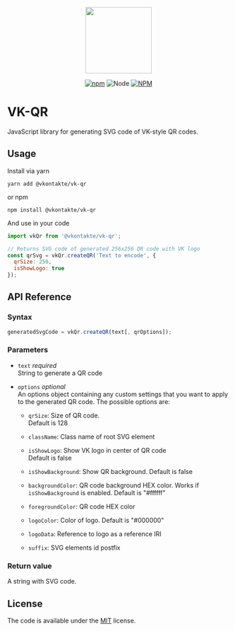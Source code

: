 <div align="center">

[<img width="150" height="150" src="https://pp.userapi.com/c851220/v851220335/125ec2/RB-gm_NGv9c.jpg">](https://github.com/VKCOM/vk-qr)

[![npm][npm-shield]][npm-url] ![Node][node-version-shield] [![NPM][npm-downloads-shield]][npm-url]

</div>

# VK-QR

JavaScript library for generating SVG code of VK-style QR codes.

## Usage

Install via yarn

```
yarn add @vkontakte/vk-qr
```

or npm

```
npm install @vkontakte/vk-qr
```

And use in your code

```js
import vkQr from '@vkontakte/vk-qr';

// Returns SVG code of generated 256x256 QR code with VK logo
const qrSvg = vkQr.createQR('Text to encode', {
  qrSize: 256,
  isShowLogo: true
});
```

## API Reference

### Syntax

```js
generatedSvgCode = vkQr.createQR(text[, qrOptions]);
```

### Parameters

- `text` _required_  
  String to generate a QR code

- `options` _optional_  
  An options object containing any custom settings that you want to apply to the generated QR code. The possible options are:

  - `qrSize`: Size of QR code.  
    Default is 128

  - `className`: Class name of root SVG element

  - `isShowLogo`: Show VK logo in center of QR code  
    Default is false

  - `isShowBackground`: Show QR background. Default is false

  - `backgroundColor`: QR code background HEX color. Works if `isShowBackground` is enabled. Default is "#ffffff"

  - `foregroundColor`: QR code HEX color

  - `logoColor`: Color of logo. Default is "#000000"

  - `logoData`: Reference to logo as a reference IRI

  - `suffix`: SVG elements id postfix

### Return value

A string with SVG code.

## License

The code is available under the [MIT](LICENSE) license.

[npm-shield]: https://img.shields.io/npm/v/@vkontakte/vk-qr.svg
[npm-url]: https://npmjs.com/package/@vkontakte/vk-qr
[node-version-shield]: https://img.shields.io/node/v/@vkontakte/vk-qr.svg
[npm-downloads-shield]: https://img.shields.io/npm/dt/@vkontakte/vk-qr.svg

